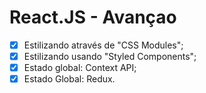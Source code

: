 # React.JS - Avançao
- [x] Estilizando através de "CSS Modules";
- [x] Estilizando usando "Styled Components";
- [x] Estado global: Context API;
- [x] Estado Global: Redux.
